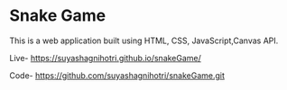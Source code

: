 # Snake Game 

This is a web application built using HTML, CSS, JavaScript,Canvas API.

 Live- https://suyashagnihotri.github.io/snakeGame/

Code- https://github.com/suyashagnihotri/snakeGame.git
